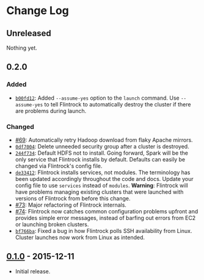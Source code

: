 # Change Log


## Unreleased

Nothing yet.

## 0.2.0

### Added

* [`b00fd12`](https://github.com/nchammas/flintrock/commit/b00fd128f36e0a05dafca69b26c4d1b190fa42c9): Added `--assume-yes` option to the `launch` command. Use `--assume-yes` to tell Flintrock to automatically destroy the cluster if there are problems during launch.

### Changed

* [#69](https://github.com/nchammas/flintrock/pull/69): Automatically retry Hadoop download from flaky Apache mirrors.
* [`0df7004`](https://github.com/nchammas/flintrock/commit/0df70043f3da215fe699165bc961bd0c4ba4ea88): Delete unneeded security group after a cluster is destroyed.
* [`244f734`](https://github.com/nchammas/flintrock/commit/244f7345696d1b8cec1d1b575a304b9bd9a77840): Default HDFS not to install. Going forward, Spark will be the only service that Flintrock installs by default. Defaults can easily be changed via Flintrock's config file.
* [`de33412`](https://github.com/nchammas/flintrock/commit/de3341221ca8d57f5a465b13f07c8e266ae11a59): Flintrock installs services, not modules. The terminology has been updated accordingly throughout the code and docs. Update your config file to use `services` instead of `modules`. **Warning**: Flintrock will have problems managing existing clusters that were launched with versions of Flintrock from before this change.
* [#73](https://github.com/nchammas/flintrock/pull/73): Major refactoring of Flintrock internals.
* [#74](https://github.com/nchammas/flintrock/pull/74): Flintrock now catches common configuration problems upfront and provides simple error messages, instead of barfing out errors from EC2 or launching broken clusters.
* [`bf766ba`](https://github.com/nchammas/flintrock/commit/bf766ba48f12a8752c2e32f9b3daf29501c30866): Fixed a bug in how Flintrock polls SSH availability from Linux. Cluster launches now work from Linux as intended. 


## [0.1.0](https://github.com/nchammas/flintrock/releases/tag/v0.1.0) - 2015-12-11

* Initial release.

